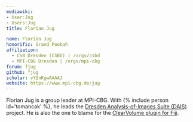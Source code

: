 ```yaml
---
mediawiki:
- User:Jug
- Users:Jug
title: Florian Jug

name: Florian Jug
honorific: Grand Poobah
affiliation:
  - CSB Dresden (CSBD) | /orgs/csbd
  - MPI-CBG Dresden | /orgs/mpi-cbg
forum: fjug
github: fjug
scholar: vYInKgwAAAAJ
website: https://www.mpi-cbg.de/jug
---
```


Florian Jug is a group leader at MPI-CBG. With {% include person id='tomancak' %}, he leads the [Dresden Analysis-of-Images Suite (DAIS)](/orgs/dais) project. He is also the one to blame for the [ClearVolume plugin for Fiji](/plugins/clearvolume).
